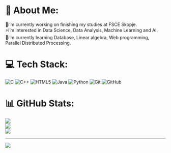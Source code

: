 # 📌 About Me:
🔭i’m currently working on finishing my studies at FSCE Skopje.<br>⚡i’m interested in Data Science, Data Analysis, Machine Learning and AI.<br>🌱i’m currently learning Database, Linear algebra, Web programming, Parallel Distributed Processing.


# 💻 Tech Stack:
![C](https://img.shields.io/badge/c-%2300599C.svg?style=flat&logo=c&logoColor=white) ![C++](https://img.shields.io/badge/c++-%2300599C.svg?style=flat&logo=c%2B%2B&logoColor=white) ![HTML5](https://img.shields.io/badge/html5-%23E34F26.svg?style=flat&logo=html5&logoColor=white) ![Java](https://img.shields.io/badge/java-%23ED8B00.svg?style=flat&logo=openjdk&logoColor=white) ![Python](https://img.shields.io/badge/python-3670A0?style=flat&logo=python&logoColor=ffdd54) ![Git](https://img.shields.io/badge/git-%23F05033.svg?style=flat&logo=git&logoColor=white) ![GitHub](https://img.shields.io/badge/github-%23121011.svg?style=flat&logo=github&logoColor=white)
# 📊 GitHub Stats:
![](https://github-readme-stats.vercel.app/api?username=stamenovmartin&theme=transparent&hide_border=true&include_all_commits=true&count_private=false)<br/>
![](https://github-readme-streak-stats.herokuapp.com/?user=stamenovmartin&theme=transparent&hide_border=true)<br/>
![](https://github-readme-stats.vercel.app/api/top-langs/?username=stamenovmartin&theme=transparent&hide_border=true&include_all_commits=true&count_private=false&layout=compact)

---
[![](https://visitcount.itsvg.in/api?id=stamenovmartin&icon=3&color=12)](https://visitcount.itsvg.in)

<!-- Proudly created with GPRM ( https://gprm.itsvg.in ) -->
